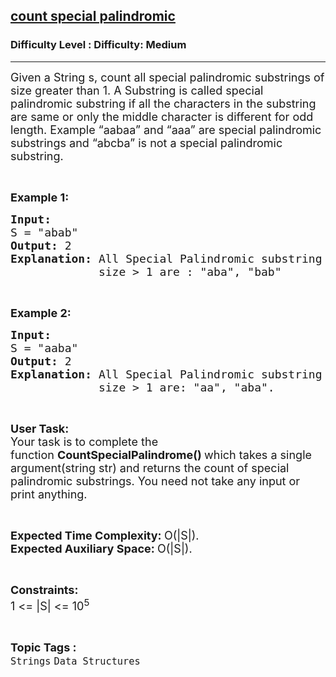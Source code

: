 <h2><a href="https://www.geeksforgeeks.org/problems/count-special-palindromic0421/1?page=4&difficulty=Medium&status=unsolved,attempted&sortBy=accuracy">count special palindromic</a></h2><h3>Difficulty Level : Difficulty: Medium</h3><hr><div class="problems_problem_content__Xm_eO"><p><span style="font-size:18px">Given a String s, count all special palindromic substrings of size greater than 1. A Substring is called special palindromic substring if all the characters in the substring are same or only the middle character is different for odd length. Example “aabaa” and “aaa” are special palindromic substrings and “abcba” is not a special palindromic substring.</span></p>

<p>&nbsp;</p>

<p><span style="font-size:18px"><strong>Example 1:</strong></span></p>

<pre><span style="font-size:18px"><strong>Input:</strong> 
S = "abab"
<strong>Output: </strong>2
<strong>Explanation: </strong>All Special Palindromic substring
&nbsp;            size &gt; 1 are : "aba", "bab"</span></pre>

<p>&nbsp;</p>

<p><span style="font-size:18px"><strong>Example 2:</strong></span></p>

<pre><span style="font-size:18px"><strong>Input:
</strong>S = "aaba"
<strong>Output: </strong>2
<strong>Explanation: </strong>All Special Palindromic substring
&nbsp;            size &gt; 1 are: "aa", "aba".</span></pre>

<p>&nbsp;</p>

<p><span style="font-size:18px"><strong>User Task:</strong><br>
Your task is to complete the function&nbsp;<strong>CountSpecialPalindrome()&nbsp;</strong>which takes a single argument(string str) and returns the count of special palindromic substrings. You need not take any input or print anything.</span></p>

<p>&nbsp;</p>

<p><span style="font-size:18px"><strong>Expected Time Complexity:&nbsp;</strong>O(|S|).<br>
<strong>Expected Auxiliary Space:&nbsp;</strong>O(|S|).</span></p>

<p>&nbsp;</p>

<p><span style="font-size:18px"><strong>Constraints:</strong></span><br>
<span style="font-size:18px">1 &lt;= |S| &lt;= 10<sup>5</sup></span></p>
</div><br><p><span style=font-size:18px><strong>Topic Tags : </strong><br><code>Strings</code>&nbsp;<code>Data Structures</code>&nbsp;